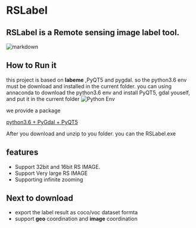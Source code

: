 #	RSLabel

##	RSLabel is a **Remote sensing image label tool.**


![markdown](https://github.com/enigma19971/RSLabel/blob/master/pic1.PNG "markdown")


##	How to Run it
this project is based on **labeme** ,PyQT5 and pygdal.   so the python3.6 env must be download and installed in the current folder.
you can using annaconda to download the python3.6 env and install PyQT5, gdal youself, and put it in the current folder
![Python Env](https://github.com/enigma19971/RSLabel/blob/master/python.PNG "like that")

we provide a package 

[python3.6 + PyGdal + PyQT5](https://pan.baidu.com/s/1h4soOEfQGFiTA88H1b8yuw)

After you download and unzip to you folder. you can the RSLabel.exe


##	features
-	Support 32bit and 16bit RS IMAGE. 
-	Support Very large RS IMAGE
-	Supporting infinite zooming

##	Next to download
-	export the label result as coco/voc dataset formta
-   support **geo** coordination and **image** coordination